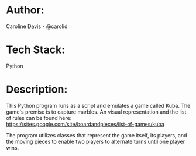 # Author:
Caroline Davis - @carolid

# Tech Stack:
Python

# Description:
This Python program runs as a script and emulates a game called Kuba. The game's premise is to capture marbles. An visual representation and the list of rules can be found here: https://sites.google.com/site/boardandpieces/list-of-games/kuba

The program utilizes classes that represent the game itself, its players, and the moving pieces to enable two players to alternate turns until one player wins.
